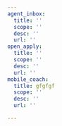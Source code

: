 ```yaml
---
agent_inbox:
  title: ''
  scope: ''
  desc: ''
  url: ''
open_apply:
  title: ''
  scope: ''
  desc: ''
  url: ''
mobile_coach:
  title: gfgfgf
  scope: ''
  desc: ''
  url: ''

---
```

